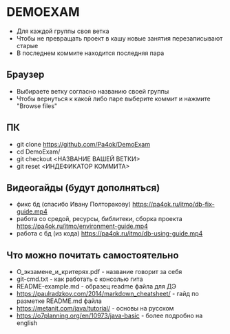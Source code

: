 # DEMOEXAM
- Для каждой группы своя ветка
- Чтобы не превращать проект в кашу новые занятия перезаписывают старые
- В последнем коммите находится последняя пара

## Браузер
- Выбираете ветку согласно названию своей группы
- Чтобы вернуться к какой либо паре выберите коммит и нажмите "Browse files"

## ПК
- git clone https://github.com/Pa4ok/DemoExam
- cd DemoExam/
- git checkout <НАЗВАНИЕ ВАШЕЙ ВЕТКИ>
- git reset <ИНДЕФИКАТОР КОММИТА>

## Видеогайды (будут дополняться)
- фикс бд (спасибо Ивану Полторакову) https://pa4ok.ru/itmo/db-fix-guide.mp4
- работа со средой, ресурсы, библитеки, сборка проекта https://pa4ok.ru/itmo/environment-guide.mp4
- работа с бд (из кода) https://pa4ok.ru/itmo/db-using-guide.mp4

## Что можно почитать самостоятельно
- О_экзамене_и_критерях.pdf - название говорит за себя
- git-cmd.txt - как работать с  консолью гита
- README-example.md - образец readme файла для ДЭ
- https://paulradzkov.com/2014/markdown_cheatsheet/ - гайд по разметке README.md файла
- https://metanit.com/java/tutorial/ - основы на русском
- https://o7planning.org/en/10973/java-basic - более подробно на english
